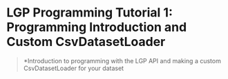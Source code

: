 # LGP Programming Tutorial 1: Programming Introduction and Custom CsvDatasetLoader

> *Introduction to programming with the LGP API and making a custom CsvDatasetLoader for your dataset
